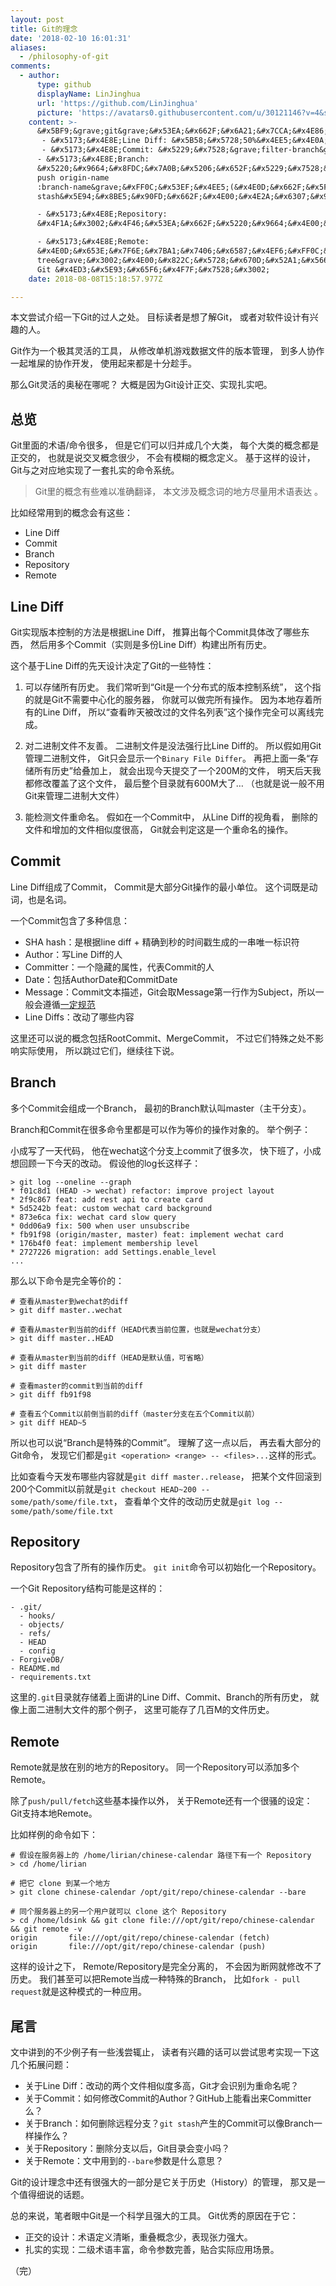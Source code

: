 ```yaml
---
layout: post
title: Git的理念
date: '2018-02-10 16:01:31'
aliases:
  - /philosophy-of-git
comments:
  - author:
      type: github
      displayName: LinJinghua
      url: 'https://github.com/LinJinghua'
      picture: 'https://avatars0.githubusercontent.com/u/30121146?v=4&s=73'
    content: >-
      &#x5BF9;&grave;git&grave;&#x53EA;&#x662F;&#x6A21;&#x7CCA;&#x4E86;&#x89E3;&#xFF0C;&#x5982;&#x6709;&#x4E0D;&#x5BF9;&#x8BF7;&#x6307;&#x6B63;:P&#x3002;
       - &#x5173;&#x4E8E;Line Diff: &#x5B58;&#x5728;50%&#x4EE5;&#x4E0A;(&#x5305;&#x62EC;50%)&#x884C;&#x76F8;&#x4F3C;
       - &#x5173;&#x4E8E;Commit: &#x5229;&#x7528;&grave;filter-branch&grave;&#x4FEE;&#x6539;&grave;GIT_AUTHOR_NAME&grave;&#xFF0C;GitHub&#x4E0A;&#x80FD;&#x770B;&#x51FA;&#x6765;Committer(Committer&#x4E0E;Author&#x4E0D;&#x540C;&#x65F6;github&#x7684;commit&#x5386;&#x53F2;&#x4F1A;&#x663E;&#x793A;&#x4E24;&#x8005;)&#xFF0C;git&#x5B58;&#x50A8;&#x7740;&grave;GIT_COMMITTER_NAME&grave;&#x548C;&grave;GIT_COMMITTER_EMAIL&grave;&#x4FE1;&#x606F;&#x3002;
      - &#x5173;&#x4E8E;Branch:
      &#x5220;&#x9664;&#x8FDC;&#x7A0B;&#x5206;&#x652F;&#x5229;&#x7528;&grave;git
      push origin-name
      :branch-name&grave;&#xFF0C;&#x53EF;&#x4EE5;(&#x4E0D;&#x662F;&#x5F88;&#x4E86;&#x89E3;stash&#x673A;&#x5236;&#xFF0C;&#x4F46;&#x731C;&#x60F3;branch,commit,
      stash&#x5E94;&#x8BE5;&#x90FD;&#x662F;&#x4E00;&#x4E2A;&#x6307;&#x9488;)&#x3002;

      - &#x5173;&#x4E8E;Repository:
      &#x4F1A;&#x3002;&#x4F46;&#x53EA;&#x662F;&#x5220;&#x9664;&#x4E00;&#x4E2A;&#x6807;&#x8BB0;&#x5206;&#x652F;&#x7684;&#x6587;&#x4EF6;&#xFF0C;&#x5177;&#x4F53;&#x5BF9;&#x8C61;&#x5220;&#x9664;&#x5E94;&#x8BE5;&#x662F;&grave;git-gc&grave;&#x56DE;&#x6536;?

      - &#x5173;&#x4E8E;Remote:
      &#x4E0D;&#x653E;&#x7F6E;&#x7BA1;&#x7406;&#x6587;&#x4EF6;&#xFF0C;&#x5373;&#x6CA1;&#x6709;&grave;work
      tree&grave;&#x3002;&#x4E00;&#x822C;&#x5728;&#x670D;&#x52A1;&#x5668;&#x4E0A;&#x90E8;&#x7F72;
      Git &#x4ED3;&#x5E93;&#x65F6;&#x4F7F;&#x7528;&#x3002;
    date: 2018-08-08T15:18:57.977Z

---
```


本文尝试介绍一下Git的过人之处。
目标读者是想了解Git，
或者对软件设计有兴趣的人。

<!--more-->

Git作为一个极其灵活的工具，
从修改单机游戏数据文件的版本管理，
到多人协作一起堆屎的协作开发，
使用起来都是十分趁手。

那么Git灵活的奥秘在哪呢？
大概是因为Git设计正交、实现扎实吧。


## 总览

Git里面的术语/命令很多，
但是它们可以归并成几个大类，
每个大类的概念都是正交的，
也就是说交叉概念很少，
不会有模糊的概念定义。
基于这样的设计，
Git与之对应地实现了一套扎实的命令系统。

> Git里的概念有些难以准确翻译，
> 本文涉及概念词的地方尽量用术语表达 。

比如经常用到的概念会有这些：

* Line Diff
* Commit
* Branch
* Repository
* Remote


## Line Diff

Git实现版本控制的方法是根据Line Diff，
推算出每个Commit具体改了哪些东西，
然后用多个Commit（实则是多份Line Diff）构建出所有历史。

这个基于Line Diff的先天设计决定了Git的一些特性：

1. 可以存储所有历史。
   我们常听到“Git是一个分布式的版本控制系统”，
   这个指的就是Git不需要中心化的服务器，
   你就可以做完所有操作。
   因为本地存着所有的Line Diff，
   所以“查看昨天被改过的文件名列表”这个操作完全可以离线完成。

2. 对二进制文件不友善。
   二进制文件是没法强行比Line Diff的。
   所以假如用Git管理二进制文件，
   Git只会显示一个`Binary File Differ`。
   再把上面一条“存储所有历史”给叠加上，
   就会出现今天提交了一个200M的文件，
   明天后天我都修改覆盖了这个文件，
   最后整个目录就有600M大了…
   （也就是说一般不用Git来管理二进制大文件）

3. 能检测文件重命名。
   假如在一个Commit中，
   从Line Diff的视角看，
   删除的文件和增加的文件相似度很高，
   Git就会判定这是一个重命名的操作。


## Commit

Line Diff组成了Commit，
Commit是大部分Git操作的最小单位。
这个词既是动词，也是名词。

一个Commit包含了多种信息：

- SHA hash：是根据line diff + 精确到秒的时间戳生成的一串唯一标识符
- Author：写Line Diff的人
- Committer：一个隐藏的属性，代表Commit的人
- Date：包括AuthorDate和CommitDate
- Message：Commit文本描述，Git会取Message第一行作为Subject，所以一般会遵循[一定规范][message]
- Line Diffs：改动了哪些内容

这里还可以说的概念包括RootCommit、MergeCommit，
不过它们特殊之处不影响实际使用，
所以跳过它们，继续往下说。


## Branch

多个Commit会组成一个Branch，
最初的Branch默认叫master（主干分支）。

Branch和Commit在很多命令里都是可以作为等价的操作对象的。
举个例子：

小成写了一天代码，
他在wechat这个分支上commit了很多次，
快下班了，小成想回顾一下今天的改动。
假设他的log长这样子：

```
> git log --oneline --graph
* f01c8d1 (HEAD -> wechat) refactor: improve project layout
* 2f9c867 feat: add rest api to create card
* 5d5242b feat: custom wechat card background
* 873e6ca fix: wechat card slow query
* 0dd06a9 fix: 500 when user unsubscribe
* fb91f98 (origin/master, master) feat: implement wechat card
* 176b4f0 feat: implement membership level
* 2727226 migration: add Settings.enable_level
...
```

那么以下命令是完全等价的：

```
# 查看从master到wechat的diff
> git diff master..wechat

# 查看从master到当前的diff（HEAD代表当前位置，也就是wechat分支）
> git diff master..HEAD

# 查看从master到当前的diff（HEAD是默认值，可省略）
> git diff master

# 查看master的commit到当前的diff
> git diff fb91f98

# 查看五个Commit以前倒当前的diff（master分支在五个Commit以前）
> git diff HEAD~5
```

所以也可以说“Branch是特殊的Commit”。
理解了这一点以后，
再去看大部分的Git命令，
发现它们都是`git <operation> <range> -- <files>...`这样的形式。

比如查看今天发布哪些内容就是`git diff master..release`，
把某个文件回滚到200个Commit以前就是`git checkout HEAD~200 -- some/path/some/file.txt`，
查看单个文件的改动历史就是`git log -- some/path/some/file.txt`


## Repository

Repository包含了所有的操作历史。
`git init`命令可以初始化一个Repository。

一个Git Repository结构可能是这样的：

```
- .git/
  - hooks/
  - objects/
  - refs/
  - HEAD
  - config
- ForgiveDB/
- README.md
- requirements.txt
```

这里的`.git`目录就存储着上面讲的Line Diff、Commit、Branch的所有历史，
就像上面二进制大文件的那个例子，
这里可能存了几百M的文件历史。


## Remote

Remote就是放在别的地方的Repository。
同一个Repository可以添加多个Remote。

除了`push/pull/fetch`这些基本操作以外，
关于Remote还有一个很骚的设定：
Git支持本地Remote。

比如样例的命令如下：

```
# 假设在服务器上的 /home/lirian/chinese-calendar 路径下有一个 Repository
> cd /home/lirian

# 把它 clone 到某一个地方
> git clone chinese-calendar /opt/git/repo/chinese-calendar --bare

# 同个服务器上的另一个用户就可以 clone 这个 Repository
> cd /home/ldsink && git clone file:///opt/git/repo/chinese-calendar && git remote -v
origin       file:///opt/git/repo/chinese-calendar (fetch)
origin       file:///opt/git/repo/chinese-calendar (push)
```

这样的设计之下，
Remote/Repository是完全分离的，
不会因为断网就修改不了历史。
我们甚至可以把Remote当成一种特殊的Branch，
比如`fork - pull request`就是这种模式的一种应用。


## 尾言

文中讲到的不少例子有一些浅尝辄止，
读者有兴趣的话可以尝试思考实现一下这几个拓展问题：

* 关于Line Diff：改动的两个文件相似度多高，Git才会识别为重命名呢？
* 关于Commit：如何修改Commit的Author？GitHub上能看出来Committer么？
* 关于Branch：如何删除远程分支？`git stash`产生的Commit可以像Branch一样操作么？
* 关于Repository：删除分支以后，Git目录会变小吗？
* 关于Remote：文中用到的`--bare`参数是什么意思？

Git的设计理念中还有很强大的一部分是它关于历史（History）的管理，
那又是一个值得细说的话题。

总的来说，笔者眼中Git是一个科学且强大的工具。
Git优秀的原因在于它：

* 正交的设计：术语定义清晰，重叠概念少，表现张力强大。
* 扎实的实现：二级术语丰富，命令参数完善，贴合实际应用场景。

（完）

[message]: http://www.ruanyifeng.com/blog/2016/01/commit_message_change_log.html


